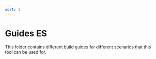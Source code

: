 ```yaml
---
sort: 1
---
```

# Guides ES

This folder contains different build guides for different scenarios that this tool can be used for.